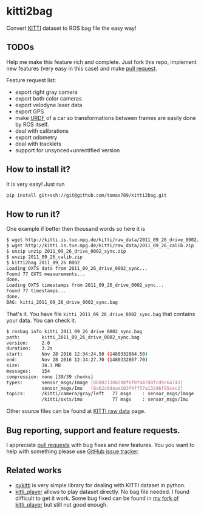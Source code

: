 # kitti2bag

Convert [KITTI](http://www.cvlibs.net/datasets/kitti/index.php) dataset to ROS bag file the easy way!

## TODOs

Help me make this feature rich and complete. Just fork this repo, implement new features (very easy in this case) and make [pull request](https://github.com/tomas789/kitti2bag/pulls).

Feature request list:
 * export right gray camera
 * export both color cameras
 * export velodyne laser data
 * export GPS
 * make [URDF](http://wiki.ros.org/urdf) of a car so transformations between frames are easily done by ROS itself.
 * deal with calibrations
 * export odometry
 * deal with tracklets
 * support for unsynced+unrectified version

## How to install it?

It is very easy! Just run
```bash
pip install git+ssh://git@github.com/tomas789/kitti2bag.git
```

## How to run it?

One example if better then thousand words so here it is

```bash
$ wget http://kitti.is.tue.mpg.de/kitti/raw_data/2011_09_26_drive_0002/2011_09_26_drive_0002_sync.zip
$ wget http://kitti.is.tue.mpg.de/kitti/raw_data/2011_09_26_calib.zip
$ unzip unzip 2011_09_26_drive_0002_sync.zip
$ unzip 2011_09_26_calib.zip
$ kitti2bag 2011_09_26 0002
Loading OXTS data from 2011_09_26_drive_0002_sync...
Found 77 OXTS measurements...
done.
Loading OXTS timestamps from 2011_09_26_drive_0002_sync...
Found 77 timestamps...
done.
BAG: kitti_2011_09_26_drive_0002_sync.bag
```

That's it. You have file `kitti_2011_09_26_drive_0002_sync.bag` that contains your data. You can check it.
```bash
$ rosbag info kitti_2011_09_26_drive_0002_sync.bag
path:        kitti_2011_09_26_drive_0002_sync.bag
version:     2.0
duration:    3.2s
start:       Nov 28 2016 12:34:24.50 (1480332864.50)
end:         Nov 28 2016 12:34:27.70 (1480332867.70)
size:        34.3 MB
messages:    154
compression: none [39/39 chunks]
types:       sensor_msgs/Image [060021388200f6f0f447d0fcd9c64743]
             sensor_msgs/Imu   [6a62c6daae103f4ff57a132d6f95cec2]
topics:      /kitti/camera/gray/left   77 msgs    : sensor_msgs/Image
             /kitti/oxts/imu           77 msgs    : sensor_msgs/Imu
```

Other source files can be found at [KITTI raw data](http://www.cvlibs.net/datasets/kitti/raw_data.php) page.

## Bug reporting, support and feature requests.

I appreciate [pull requests](https://github.com/tomas789/kitti2bag/pulls) with bug fixes and new features. You you want to help with something please use [GitHub issue tracker](https://github.com/tomas789/kitti2bag/issues).

## Related works

 * [pykitti](https://github.com/utiasSTARS/pykitti) is very simple library for dealing with KITTI dataset in python. 
 * [kitti_player](https://github.com/tomas789/kitti_player) allows to play dataset directly. No bag file needed. I found difficult to get it work. Some bug fixed can be found in [my fork of kitti_player](https://github.com/tomas789/kitti_player) but still not good enough.
